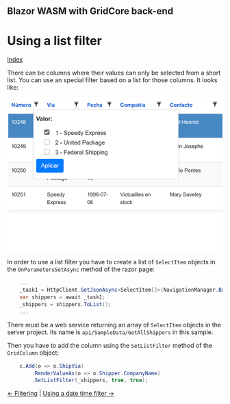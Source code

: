 ## Blazor WASM with GridCore back-end

# Using a list filter

[Index](Documentation.md)

There can be columns where their values can only be selected from a short list. 
You can use an special filter based on a list for those columns. 
It looks like:

![](../images/List_filter.png)

In order to use a list filter you have to create a list of ```SelectItem``` objects in the ```OnParametersSetAsync``` method of the razor page:

```c#
    ...
    _task1 = HttpClient.GetJsonAsync<SelectItem[]>(NavigationManager.BaseUri + $"api/SampleData/GetAllShippers");
    var shippers = await _task1;
    _shippers = shippers.ToList();
    ...
``` 

There must be a web service returning an array of ```SelectItem``` objects in the server project. Its name is ```api/SampleData/GetAllShippers``` in this sample.

Then you have to add the column using the ```SetListFilter``` method of the ```GridColumn``` object:
```c#
    c.Add(o => o.ShipVia)
        .RenderValueAs(o => o.Shipper.CompanyName)
        .SetListFilter(_shippers, true, true);
``` 

[<- Filtering](Filtering.md) | [Using a date time filter ->](Using_datetime_filter.md)